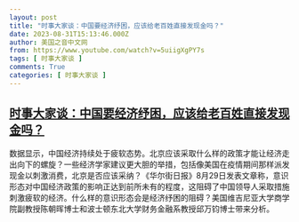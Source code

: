```yaml
---
layout: post
title: "时事大家谈：中国要经济纾困，应该给老百姓直接发现金吗？"
date: 2023-08-31T15:13:46.000Z
author: 美国之音中文网
from: https://www.youtube.com/watch?v=5uiigXgPY7s
tags: [ 时事大家谈 ]
comments: True
categories: [ 时事大家谈 ]
---
```

<!--1693494826000-->
[时事大家谈：中国要经济纾困，应该给老百姓直接发现金吗？](https://www.youtube.com/watch?v=5uiigXgPY7s)
------

<div>
数据显示，中国经济持续处于疲软态势。北京应该采取什么样的政策才能让经济走出向下的螺旋？一些经济学家建议更大胆的举措，包括像美国在疫情期间那样派发现金以刺激消费，北京是否应该采纳？《华尔街日报》8月29日发表文章称，意识形态对中国经济政策的影响正达到前所未有的程度，这阻碍了中国领导人采取措施刺激疲软的经济。什么样的意识形态会是经济纾困的阻碍？美国维吉尼亚大学商学院副教授陈朝晖博士和波士顿东北大学财务金融系教授邱万钧博士带来分析。
</div>

